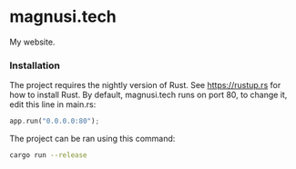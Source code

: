 # magnusi.tech
My website.

### Installation
The project requires the nightly version of Rust. See <https://rustup.rs> for how to install Rust.
By default, magnusi.tech runs on port 80, to change it, edit this line in main.rs:

```rust
app.run("0.0.0.0:80");
```

The project can be ran using this command:
```bash
cargo run --release
```
